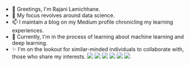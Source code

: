 - 👋 Greetings, I'm Rajani Lamichhane.
- 👀 My focus revolves around data science.
- 📫 I maintain a blog on my Medium profile chronicling my learning experiences.
- 🌱 Currently, I'm in the process of learning about machine learning and deep learning.
- ✨ I'm on the lookout for similar-minded individuals to collaborate with, those who share my interests.
  ![](https://komarev.com/ghpvc/?username=Rajani1-tech)
  ![](https://komarev.com/ghpvc/?username=Rajani1-tech&color=brightgreen)
  ![](https://komarev.com/ghpvc/?username=Rajani1-tech&color=dc143c)
![](https://komarev.com/ghpvc/?username=Rajani1-tech&style=plastic)
![](https://komarev.com/ghpvc/?username=Rajani1-tech&label=PROFILE+VIEWS)
![](https://komarev.com/ghpvc/?username=Rajani1-tech&base=1000)

